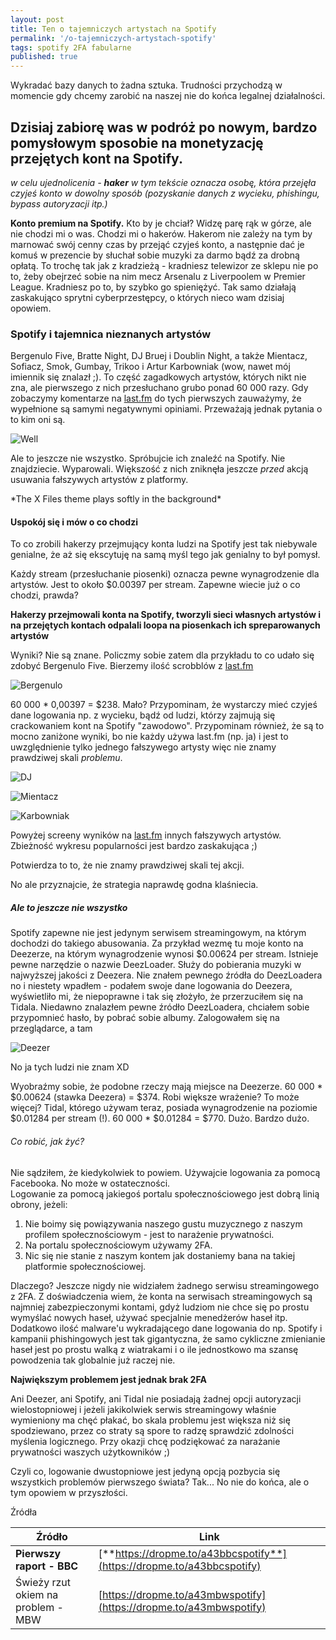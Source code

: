 ```yaml
---
layout: post
title: Ten o tajemniczych artystach na Spotify
permalink: '/o-tajemniczych-artystach-spotify'
tags: spotify 2FA fabularne
published: true
---
```


Wykradać bazy danych to żadna sztuka. Trudności przychodzą w momencie gdy chcemy zarobić na naszej nie do końca legalnej działalności.



<h2>Dzisiaj zabiorę was w podróż po nowym, bardzo pomysłowym sposobie na monetyzację przejętych kont na Spotify.</h2>


*w celu ujednolicenia - **haker** w tym tekście oznacza osobę, która przejęła czyjeś konto w dowolny sposób (pozyskanie danych z wycieku, phishingu, bypass autoryzacji itp.)*


**Konto premium na Spotify.** Kto by je chciał? Widzę parę rąk w górze, ale nie chodzi mi o was. Chodzi mi o hakerów. Hakerom nie zależy na tym by marnować swój cenny czas by przejąć czyjeś konto, a następnie dać je komuś w prezencie by słuchał sobie muzyki za darmo bądź za drobną opłatą. To trochę tak jak z kradzieżą - kradniesz telewizor ze sklepu nie po to, żeby obejrzeć sobie na nim mecz Arsenalu z Liverpoolem w Premier League. Kradniesz po to, by szybko go spieniężyć. Tak samo działają zaskakująco sprytni cyberprzestępcy, o których nieco wam dzisiaj opowiem.


<h3>Spotify i tajemnica nieznanych artystów</h3>


Bergenulo Five, Bratte Night, DJ Bruej i Doublin Night, a także Mientacz, Sofiacz, Smok, Gumbay, Trikoo i Artur Karbowniak (wow, nawet mój imiennik się znalazł ;). To część zagadkowych artystów, których nikt nie zna, ale pierwszego z nich przesłuchano grubo ponad 60 000 razy. Gdy zobaczymy komentarze na [last.fm](last.fm) do tych pierwszych zauważymy, że wypełnione są samymi negatywnymi opiniami. Przeważają jednak pytania o to kim oni są.

![Well](/images/i-want-to-believe.jpg)

Ale to jeszcze nie wszystko. Spróbujcie ich znaleźć na Spotify. Nie znajdziecie. Wyparowali. Większość z nich zniknęła jeszcze *przed* akcją usuwania fałszywych artystów z platformy.

\*The X Files theme plays softly in the background\*


<h4>Uspokój się i mów o co chodzi</h4>


To co zrobili hakerzy przejmujący konta ludzi na Spotify jest tak niebywale genialne, że aż się ekscytuję na samą myśl tego jak genialny to był pomysł.

Każdy stream (przesłuchanie piosenki) oznacza pewne wynagrodzenie dla artystów. Jest to około $0.00397 per stream. Zapewne wiecie już o co chodzi, prawda?

**Hakerzy przejmowali konta na Spotify, tworzyli sieci własnych artystów i na przejętych kontach odpalali loopa na piosenkach ich spreparowanych artystów**

Wyniki? Nie są znane. Policzmy sobie zatem dla przykładu to co udało się zdobyć Bergenulo Five. Bierzemy ilość scrobblów z [last.fm](last.fm)

![Bergenulo](/images/bergenulo.jpg)

60 000 * 0,00397 = $238. Mało? Przypominam, że wystarczy mieć czyjeś dane logowania np. z wycieku, bądź od ludzi, którzy zajmują się crackowaniem kont na Spotify "zawodowo". Przypominam również, że są to mocno zaniżone wyniki, bo nie każdy używa last.fm (np. ja) i jest to uwzględnienie tylko jednego fałszywego artysty więc nie znamy prawdziwej skali *problemu*.

![DJ](/images/dj.jpg)  

![Mientacz](/images/mientacz.jpg)  

![Karbowniak](/images/karbowniak.jpg)

Powyżej screeny wyników na [last.fm](last.fm) innych fałszywych artystów. Zbieżność wykresu popularności jest bardzo zaskakująca ;)

Potwierdza to to, że nie znamy prawdziwej skali tej akcji.


No ale przyznajcie, że strategia naprawdę godna klaśniecia.


<h5>Ale to jeszcze nie wszystko</h5>


Spotify zapewne nie jest jedynym serwisem streamingowym, na którym dochodzi do takiego abusowania. Za przykład wezmę tu moje konto na Deezerze, na którym wynagrodzenie wynosi $0.00624 per stream. Istnieje pewne narzędzie o nazwie DeezLoader. Służy do pobierania muzyki w najwyższej jakości z Deezera. Nie znałem pewnego źródła do DeezLoadera no i niestety wpadłem - podałem swoje dane logowania do Deezera, wyświetliło mi, że niepoprawne i tak się złożyło, że przerzuciłem się na Tidala. Niedawno znalazłem pewne źródło DeezLoadera, chciałem sobie przypomnieć hasło, by pobrać sobie albumy. Zalogowałem się na przeglądarce, a tam


![Deezer](/images/deezer-followers.jpg)


No ja tych ludzi nie znam XD

Wyobraźmy sobie, że podobne rzeczy mają miejsce na Deezerze. 60 000 * $0.00624 (stawka Deezera) = $374. Robi większe wrażenie? To może więcej? Tidal, którego używam teraz, posiada wynagrodzenie na poziomie $0.01284 per stream (!). 60 000 * $0.01284 = $770. Dużo. Bardzo dużo.


<h6>Co robić, jak żyć?</h6>


Nie sądziłem, że kiedykolwiek to powiem. Używajcie logowania za pomocą Facebooka. No może w ostateczności.  
Logowanie za pomocą jakiegoś portalu społecznościowego jest dobrą linią obrony, jeżeli:
1. Nie boimy się powiązywania naszego gustu muzycznego z naszym profilem społecznościowym - jest to narażenie prywatności.
2. Na portalu społecznościowym używamy 2FA.
3. Nic się nie stanie z naszym kontem jak dostaniemy bana na takiej platformie społecznościowej.

Dlaczego? Jeszcze nigdy nie widziałem żadnego serwisu streamingowego z 2FA. Z doświadczenia wiem, że konta na serwisach streamingowych są najmniej zabezpieczonymi kontami, gdyż ludziom nie chce się po prostu wymyślać nowych haseł, używać specjalnie menedżerów haseł itp. Dodatkowo ilość malware'u wykradającego dane logowania  do np. Spotify i kampanii phishingowych jest tak gigantyczna, że samo cykliczne zmienianie haseł jest po prostu walką z wiatrakami i o ile jednostkowo ma szansę powodzenia tak globalnie już raczej nie.  

**Największym problemem jest jednak brak 2FA**  

Ani Deezer, ani Spotify, ani Tidal nie posiadają żadnej opcji autoryzacji wielostopniowej i jeżeli jakikolwiek serwis streamingowy właśnie wymieniony ma chęć płakać, bo skala problemu jest większa niż się spodziewano, przez co straty są spore to radzę sprawdzić zdolności myślenia logicznego. Przy okazji chcę podziękować za narażanie prywatności waszych użytkowników ;)

Czyli co, logowanie dwustopniowe jest jedyną opcją pozbycia się wszystkich problemów pierwszego świata? Tak... No nie do końca, ale o tym opowiem w przyszłości.


Źródła

| Źródło      | Link |
| ----------- | ----------- |
| **Pierwszy raport - BBC**      | [**https://dropme.to/a43bbcspotify**](https://dropme.to/a43bbcspotify)       |
| Świeży rzut okiem na problem - MBW   | [https://dropme.to/a43mbwspotify](https://dropme.to/a43mbwspotify)        |
